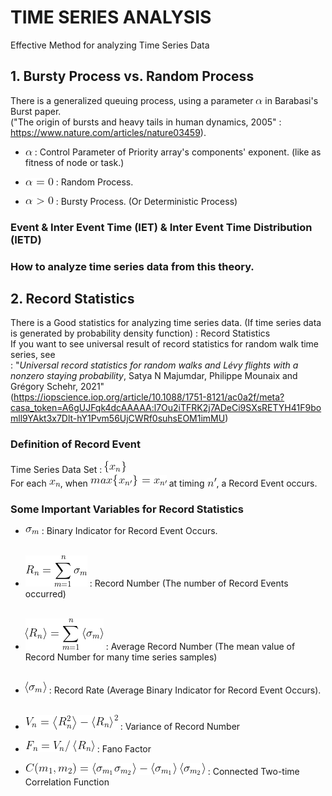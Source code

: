 # TIME SERIES ANALYSIS

Effective Method for analyzing Time Series Data


## 1. Bursty Process vs. Random Process

There is a generalized queuing process, using a parameter ![math](https://github.com/IDAH-BITBOX/TIME_SERIES_ANALYSIS/blob/main/math_img/CodeCogsEqn.gif) in Barabasi's Burst paper.
</br> ("The origin of bursts and heavy tails in human dynamics, 2005" : https://www.nature.com/articles/nature03459).

 * ![math](https://github.com/IDAH-BITBOX/TIME_SERIES_ANALYSIS/blob/main/math_img/CodeCogsEqn.gif) : Control Parameter of Priority array's components' exponent. (like as fitness of node or task.)

 * ![math](https://github.com/IDAH-BITBOX/TIME_SERIES_ANALYSIS/blob/main/math_img/CodeCogsEqn%20(1).gif) : Random Process.
 * ![math](https://github.com/IDAH-BITBOX/TIME_SERIES_ANALYSIS/blob/main/math_img/CodeCogsEqn%20(2).gif)   : Bursty Process. (Or Deterministic Process)


### Event & Inter Event Time (IET) & Inter Event Time Distribution (IETD)




### How to analyze time series data from this theory.




## 2. Record Statistics

There is a Good statistics for analyzing time series data. (If time series data is generated by probability density function) : Record Statistics
</br> If you want to see universal result of record statistics for random walk time series, see</br> : "_Universal record statistics for random walks and Lévy flights with a nonzero staying probability_, Satya N Majumdar, Philippe Mounaix and Grégory Schehr, 2021"
</br>(https://iopscience.iop.org/article/10.1088/1751-8121/ac0a2f/meta?casa_token=A6gUJFqk4dcAAAAA:l7Ou2iTFRK2j7ADeCi9SXsRETYH41F9bomll9YAkt3x7Dlt-hY1Pvm56UjCWRf0suhsEOM1imMU)


### Definition of Record Event

Time Series Data Set : ![math](https://github.com/IDAH-BITBOX/TIME_SERIES_ANALYSIS/blob/main/math_img/CodeCogsEqn%20(6).gif)
</br> For each ![math](https://github.com/IDAH-BITBOX/TIME_SERIES_ANALYSIS/blob/main/math_img/CodeCogsEqn%20(5).gif), when ![math](https://github.com/IDAH-BITBOX/TIME_SERIES_ANALYSIS/blob/main/math_img/CodeCogsEqn%20(8).gif) at timing ![math](https://github.com/IDAH-BITBOX/TIME_SERIES_ANALYSIS/blob/main/math_img/CodeCogsEqn%20(9).gif), a Record Event occurs.


### Some Important Variables for Record Statistics

* ![math](https://github.com/IDAH-BITBOX/TIME_SERIES_ANALYSIS/blob/main/math_img/CodeCogsEqn%20(12).gif) : Binary Indicator for Record Event Occurs.</br></br>
* ![math](https://github.com/IDAH-BITBOX/TIME_SERIES_ANALYSIS/blob/main/math_img/CodeCogsEqn%20(11).gif) : Record Number (The number of Record Events occurred)</br></br>
* ![math](https://github.com/IDAH-BITBOX/TIME_SERIES_ANALYSIS/blob/main/math_img/CodeCogsEqn%20(10).gif) : Average Record Number (The mean value of Record Number for many time series samples)</br></br>
* ![math](https://github.com/IDAH-BITBOX/TIME_SERIES_ANALYSIS/blob/main/math_img/CodeCogsEqn%20(13).gif) : Record Rate (Average Binary Indicator for Record Event Occurs).</br></br>

* ![math](https://github.com/IDAH-BITBOX/TIME_SERIES_ANALYSIS/blob/main/math_img/CodeCogsEqn%20(16).gif) : Variance of Record Number
* ![math](https://github.com/IDAH-BITBOX/TIME_SERIES_ANALYSIS/blob/main/math_img/CodeCogsEqn%20(17).gif) : Fano Factor
* ![math](https://github.com/IDAH-BITBOX/TIME_SERIES_ANALYSIS/blob/main/math_img/CodeCogsEqn%20(18).gif) : Connected Two-time Correlation Function
